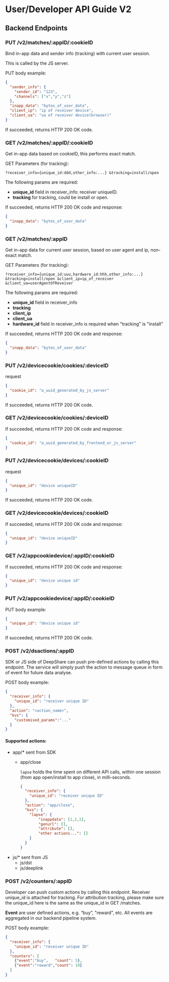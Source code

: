 # User/Developer API Guide V2

## Backend Endpoints

### PUT /v2/matches/:appID/:cookieID
Bind in-app data and sender info (tracking) with current user session.

This is called by the JS server.

PUT body example:
```json
{
  "sender_info": {
    "sender_id": "123",
    "channels": ["x","y","z"]
  },
  "inapp_data": "bytes_of_user_data",
  "client_ip": "ip of receiver device",
  "client_ua": "ua of receiver device(browser)"
}
```

If succeeded, returns HTTP 200 OK code.


### GET /v2/matches/:appID/:cookieID
Get in-app data based on cookieID, this performs exact match.

GET Parameters (for tracking):

`?receiver_info={unique_id:ddd,other_info:...}
&tracking=install/open`

The following params are required:

- **unique_id** field in receiver_info: receiver uniqueID.
- **tracking** for tracking, could be install or open.

If succeeded, returns HTTP 200 OK code and response:
```json
{
  "inapp_data": "bytes_of_user_data"
}
```

### GET /v2/matches/:appID
Get in-app data for current user session, based on user agent and ip, non-exact match.

GET Parameters (for tracking):


`?receiver_info={unique_id:uuu,hardware_id:hhh,other_info:...}
&tracking=install/open
&client_ip=ip_of_receiver
&client_ua=userAgentOfReveiver`

The following params are required:

- **unique_id** field in receiver_info
- **tracking**
- **client_ip**
- **client_ua**
- **hardware_id** field in receiver_info is required when "tracking" is "install"


If succeeded, returns HTTP 200 OK code and response:
```json
{
  "inapp_data": "bytes_of_user_data"
}
```

### PUT /v2/devicecookie/cookies/:deviceID
request
```json
{
  "cookie_id": "a_uuid_generated_by_js_server"
}
```
If succeeded, returns HTTP 200 OK code.

### GET /v2/devicecookie/cookies/:deviceID
If succeeded, returns HTTP 200 OK code and response:
```json
{
  "cookie_id": "a_uuid_generated_by_frontend_or_js_server"
}
```

### PUT /v2/devicecookie/devices/:cookieID
request
```json
{
  "unique_id": "device uniqueID"
}
```
If succeeded, returns HTTP 200 OK code.

### GET /v2/devicecookie/devices/:cookieID
If succeeded, returns HTTP 200 OK code and response:
```json
{
  "unique_id": "device uniqueID"
}
```

### GET /v2/appcookiedevice/:appID/:cookieID
If succeeded, returns HTTP 200 OK code and response:
```json
{
  "unique_id": "device unique id"
}
```

### PUT /v2/appcookiedevice/:appID/:cookieID
PUT body example:
```json
{
  "unique_id": "device unique id"
}
```
If succeeded, returns HTTP 200 OK code.

### POST /v2/dsactions/:appID
SDK or JS side of DeepShare can push pre-defined actions by calling this endpoint.
The service will simply push the action to message queue in form of event for future data analyse.

POST body example:
```json
{
  "receiver_info": {
    "unique_id": "receiver unique ID"
  },
  "action": "<action_name>",
  "kvs": {
    "customised_params":"..."
  }
}
```
#### Supported actions:
- app/* sent from SDK
  - app/close

    `lapse` holds the time spent on different API calls, within one session (from app open/install to app close), in milli-seconds.
    ```json
    {
      "receiver_info": {
        "unique_id": "receiver unique ID"
      },
      "action": "app/close",
      "kvs": {
        "lapse": {
            "inappdata": [1,2,1],
            "genurl": [],
            "attribute": [],
            "other actions...": []
        }
      }
    }
    ```
- js/* sent from JS
  - js/dst
  - js/deeplink

### POST /v2/counters/:appID
Developer can push custom actions by calling this endpoint. Receiver unique_id is attached for tracking. For attribution tracking, please make sure the unique_id here is the same as the unique_id in GET /matches.

**Event** are user defined actions, e.g. “buy”, "reward", etc.
All events are aggregated in our backend pipeline system.

POST body example:
```json
{
  "receiver_info": {
    "unique_id": "receiver unique ID"
  },
  "counters": [
    {"event":"buy",   "count": 5},
    {"event":"reward","count": 10}
  ]
}
```
